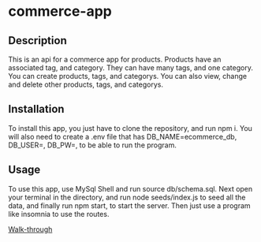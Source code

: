 # commerce-app

## Description

This is an api for a commerce app for products. Products have an associated tag, and category. They can have many tags, and one category. You can create products, tags, and categorys. You can also view, change and delete other products, tags, and categorys.

## Installation

To install this app, you just have to clone the repository, and run npm i. You will also need to create a .env file that has DB_NAME=ecommerce_db, DB_USER=, DB_PW=, to be able to run the program.

## Usage
To use this app, use MySql Shell and run source db/schema.sql. Next open your terminal in the directory, and run node seeds/index.js to seed all the data, and finally run npm start, to start the server. Then just use a program like insomnia to use the routes.

[Walk-through](https://drive.google.com/file/d/1YVWx3HDDTgAL1M52CuMwadx6Jwe_npEN/view)